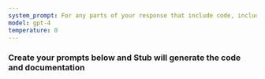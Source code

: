 ```yaml
---
system_prompt: For any parts of your response that include code, include the filename along with the backtick. For any environment variables, use stubuser and stubpassword as the login. For any commands, auto confirm any prompts on stdin
model: gpt-4
temperature: 0
---
```


### Create your prompts below and Stub will generate the code and documentation
